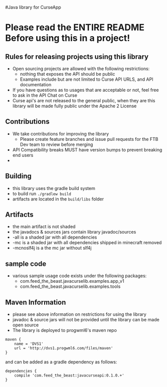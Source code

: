 #Java library for CurseApp
 
# Please read the ENTIRE README Before using this in a project!
## Rules for releasing projects using this library
* Open sourcing projects are allowed with the following restrictions:
    * nothing that exposes the API should be public
    * Examples include but are not limited to Curse API URLS, and API documentation 
* If you have questions as to usages that are acceptable or not, feel free to ask in the API Chat on Curse
* Curse api's are not released to the general public, when they are this library will be made fully public under the Apache 2 License 

## Contributions
* We take contributions for improving the library
    * Please create feature branches and issue pull requests for the FTB Dev team to review before merging
* API Compatibility breaks MUST have version bumps to prevent breaking end users
* 
## Building
* this library uses the gradle build system
* to build run `./gradlew build`
* artifacts are located in the `build/libs` folder

## Artifacts
* the main artifact is not shaded
* the javadocs & sources jars contain library javadoc/sources
* -all is a shaded jar with all dependencies
* -mc is a shaded jar with all dependencies shipped in minecraft removed
* -mcnoslf4j is a the mc jar without slf4j 

## sample code
* various sample usage code exists under the following packages:
    * com.feed_the_beast.javacurselib.examples.app_v1
    * com.feed_the_beast.javacurselib.examples.tools
    
    
## Maven Information
* please see above information on restrictions for using the library
* javadoc & source jars will not be provided until the library can be made open source
* The library is deployed to progwml6's maven repo 
```
maven {
    name = 'DVS1'
    url = 'http://dvs1.progwml6.com/files/maven'
}
```
and can be added as a gradle dependency as follows:
```
dependencies {
    compile 'com.feed_the_beast:javacurseapi:0.1.0.+'
}
```

